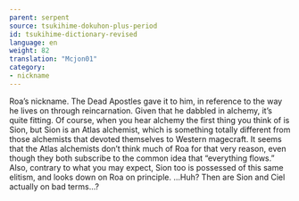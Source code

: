 ```yaml
---
parent: serpent
source: tsukihime-dokuhon-plus-period
id: tsukihime-dictionary-revised
language: en
weight: 82
translation: "Mcjon01"
category:
- nickname
---
```


Roa’s nickname. The Dead Apostles gave it to him, in reference to the way he lives on through reincarnation. Given that he dabbled in alchemy, it’s quite fitting.
Of course, when you hear alchemy the first thing you think of is Sion, but Sion is an Atlas alchemist, which is something totally different from those alchemists that devoted themselves to Western magecraft. It seems that the Atlas alchemists don’t think much of Roa for that very reason, even though they both subscribe to the common idea that “everything flows.” Also, contrary to what you may expect, Sion too is possessed of this same elitism, and looks down on Roa on principle.
…Huh? Then are Sion and Ciel actually on bad terms…?
